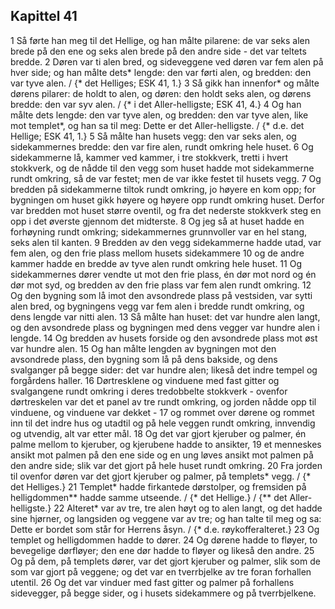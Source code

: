 ## Kapittel 41

1 Så førte han meg til det Hellige, og han målte pilarene: de var seks alen brede på den ene og seks alen brede på den andre side - det var teltets bredde.
2 Døren var ti alen bred, og sideveggene ved døren var fem alen på hver side; og han målte dets* lengde: den var førti alen, og bredden: den var tyve alen. / {* det Helliges; ESK 41, 1.}
3 Så gikk han innenfor* og målte dørens pilarer: de holdt to alen, og døren: den holdt seks alen, og dørens bredde: den var syv alen. / {* i det Aller-helligste; ESK 41, 4.}
4 Og han målte dets lengde: den var tyve alen, og bredden: den var tyve alen, like mot templet*, og han sa til meg: Dette er det Aller-helligste. / {* d.e. det Hellige; ESK 41, 1.}
5 Så målte han husets vegg: den var seks alen, og sidekammernes bredde: den var fire alen, rundt omkring hele huset.
6 Og sidekammerne lå, kammer ved kammer, i tre stokkverk, tretti i hvert stokkverk, og de nådde til den vegg som huset hadde mot sidekammerne rundt omkring, så de var festet; men de var ikke festet til husets vegg.
7 Og bredden på sidekammerne tiltok rundt omkring, jo høyere en kom opp; for bygningen om huset gikk høyere og høyere opp rundt omkring huset. Derfor var bredden mot huset større oventil, og fra det nederste stokkverk steg en opp i det øverste gjennom det midterste.
8 Og jeg så at huset hadde en forhøyning rundt omkring; sidekammernes grunnvoller var en hel stang, seks alen til kanten.
9 Bredden av den vegg sidekammerne hadde utad, var fem alen, og den frie plass mellom husets sidekammere
10 og de andre kammer hadde en bredde av tyve alen rundt omkring hele huset.
11 Og sidekammernes dører vendte ut mot den frie plass, én dør mot nord og én dør mot syd, og bredden av den frie plass var fem alen rundt omkring.
12 Og den bygning som lå imot den avsondrede plass på vestsiden, var sytti alen bred, og bygningens vegg var fem alen i bredde rundt omkring, og dens lengde var nitti alen.
13 Så målte han huset: det var hundre alen langt, og den avsondrede plass og bygningen med dens vegger var hundre alen i lengde.
14 Og bredden av husets forside og den avsondrede plass mot øst var hundre alen.
15 Og han målte lengden av bygningen mot den avsondrede plass, den bygning som lå på dens bakside, og dens svalganger på begge sider: det var hundre alen; likeså det indre tempel og forgårdens haller.
16 Dørtresklene og vinduene med fast gitter og svalgangene rundt omkring i deres tredobbelte stokkverk - ovenfor dørtreskelen var det et panel av tre rundt omkring, og jorden nådde opp til vinduene, og vinduene var dekket -
17 og rommet over dørene og rommet inn til det indre hus og utadtil og på hele veggen rundt omkring, innvendig og utvendig, alt var etter mål.
18 Og det var gjort kjeruber og palmer, én palme mellom to kjeruber, og kjerubene hadde to ansikter,
19 et menneskes ansikt mot palmen på den ene side og en ung løves ansikt mot palmen på den andre side; slik var det gjort på hele huset rundt omkring.
20 Fra jorden til ovenfor døren var det gjort kjeruber og palmer, på templets* vegg. / {* det Helliges.}
21 Templet* hadde firkantede dørstolper, og fremsiden på helligdommen** hadde samme utseende. / {* det Hellige.} / {** det Aller-helligste.}
22 Alteret* var av tre, tre alen høyt og to alen langt, og det hadde sine hjørner, og langsiden og veggene var av tre; og han talte til meg og sa: Dette er bordet som står for Herrens åsyn. / {* d.e. røykofferalteret.}
23 Og templet og helligdommen hadde to dører.
24 Og dørene hadde to fløyer, to bevegelige dørfløyer; den ene dør hadde to fløyer og likeså den andre.
25 Og på dem, på templets dører, var det gjort kjeruber og palmer, slik som de som var gjort på veggene; og det var en tverrbjelke av tre foran forhallen utentil.
26 Og det var vinduer med fast gitter og palmer på forhallens sidevegger, på begge sider, og i husets sidekammere og på tverrbjelkene.
